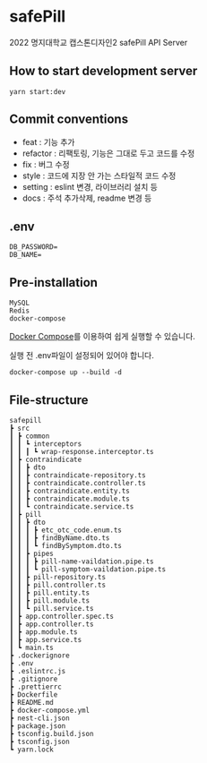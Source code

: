 # safePill

2022 명지대학교 캡스톤디자인2 safePill API Server

## How to start development server

```shell
yarn start:dev
```

## Commit conventions

- feat : 기능 추가
- refactor : 리팩토링, 기능은 그대로 두고 코드를 수정
- fix : 버그 수정
- style : 코드에 지장 안 가는 스타일적 코드 수정
- setting : eslint 변경, 라이브러리 설치 등
- docs : 주석 추가삭제, readme 변경 등

## .env

```
DB_PASSWORD=
DB_NAME=

```

## Pre-installation

```
MySQL
Redis
docker-compose
```

[Docker Compose](https://docs.docker.com/compose/)를 이용하여 쉽게 실행할 수 있습니다.

실행 전 .env파일이 설정되어 있어야 합니다.

```shell
docker-compose up --build -d
```

## File-structure

```
safepill
┣ src
┃ ┣ common
┃ ┃ ┗ interceptors
┃ ┃ ┃ ┗ wrap-response.interceptor.ts
┃ ┣ contraindicate
┃ ┃ ┣ dto
┃ ┃ ┣ contraindicate-repository.ts
┃ ┃ ┣ contraindicate.controller.ts
┃ ┃ ┣ contraindicate.entity.ts
┃ ┃ ┣ contraindicate.module.ts
┃ ┃ ┗ contraindicate.service.ts
┃ ┣ pill
┃ ┃ ┣ dto
┃ ┃ ┃ ┣ etc_otc_code.enum.ts
┃ ┃ ┃ ┣ findByName.dto.ts
┃ ┃ ┃ ┗ findBySymptom.dto.ts
┃ ┃ ┣ pipes
┃ ┃ ┃ ┣ pill-name-vaildation.pipe.ts
┃ ┃ ┃ ┗ pill-symptom-vaildation.pipe.ts
┃ ┃ ┣ pill-repository.ts
┃ ┃ ┣ pill.controller.ts
┃ ┃ ┣ pill.entity.ts
┃ ┃ ┣ pill.module.ts
┃ ┃ ┗ pill.service.ts
┃ ┣ app.controller.spec.ts
┃ ┣ app.controller.ts
┃ ┣ app.module.ts
┃ ┣ app.service.ts
┃ ┗ main.ts
┣ .dockerignore
┣ .env
┣ .eslintrc.js
┣ .gitignore
┣ .prettierrc
┣ Dockerfile
┣ README.md
┣ docker-compose.yml
┣ nest-cli.json
┣ package.json
┣ tsconfig.build.json
┣ tsconfig.json
┗ yarn.lock
```
